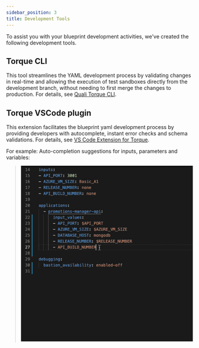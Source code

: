 ```yaml
---
sidebar_position: 3
title: Development Tools
---
```


To assist you with your blueprint development activities, we've created the following development tools.

## Torque CLI 

This tool streamlines the YAML development process by validating changes in real-time and allowing the execution of test sandboxes directly from the development branch, without needing to first merge the changes to production. For details, see [Quali Torque CLI](https://pypi.org/project/torque-cli/).

## Torque VSCode plugin

This extension facilitates the blueprint yaml development process by providing developers with autocomplete, instant error checks and schema validations. For details, see [VS Code Extension for Torque](https://github.com/QualiTorque/torque-vs-code-extensions).

For example: Auto-completion suggestions for inputs, parameters and variables:

> ![Locale Dropdown](/img/vscode-1.gif)
